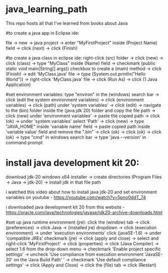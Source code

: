# java_learning_path
This repo hosts all that I've learned from books about Java

#to create a java app in Eclipse ide:

file -> new -> java project -> enter "MyFirstProject" inside (Project Name) field -> click (next) -> click (Finish)


#to create a java class in eclipse ide:
right-click (src) folder -> click (new) -> click (class) -> type "MyClass" inside (Name) field -> checkmark (public static void main(String[] args)) checkbox to create a (main) method -> click (Finish) -> edit 'MyClass.java' file -> type (System.out.println("Hello World")) -> right-click 'MyClass.java' file -> click (Run As) -> click (1 Java Application)


#set environment variables:
type "environ" in the (windows) search bar -> click (edit the system environment variables) -> click (environment variables) -> click (path) under 'system variables' -> click (edit) -> navigate to the (bin) folder inside the (java jdk 20) folder and copy the file path -> click (new) under 'environment variables' -> paste the copied path -> click (ok) -> under 'system variables' select 'Path' -> click (new) -> type "JAVA_HOME" inside 'variable name' field -> paste copied path inside 'variable value' field and remove the ".bin" -> click (ok) -> click (ok) -> click (ok) -> type "cmd" in windows search bar -> type 'java --version' in command prompt


# install java development kit 20:
download jdk-20 windows x64 installer -> create directories (Program Files -> Java -> jdk-20) -> install jdk in that file path


i watched this video about how to install java jdk-20 and set environment variables on youtube - https://youtube.com/watch?v=5pno0ddT_74


i downloaded java development kit 20 from this website - https://oracle.com/java/technologies/javase/jdk20-archive-downloads.html


#set up java runtime environment (jre):
click the (window) tab -> click (preferences) -> click Java -> (installed jre) dropdown -> click (execution environment) -> under 'execution environments' click (javaSE-1.6) -> under 'compatible JREs' checkmark (jre) -> click (apply and close) -> select and right-click 'MyFirstProject' -> click (properties) -> click (Java Compiler) -> select 1.6 from the drop-down menu -> checkmark 'Enable project specific settings' -> uncheck 'Use compliance from execution environment 'JavaSE-20' on the 'Java Build Path' ' -> checkmark 'Use default compliance settings' -> click (Apply and Close) -> click the (file) tab -> click (Restart)
